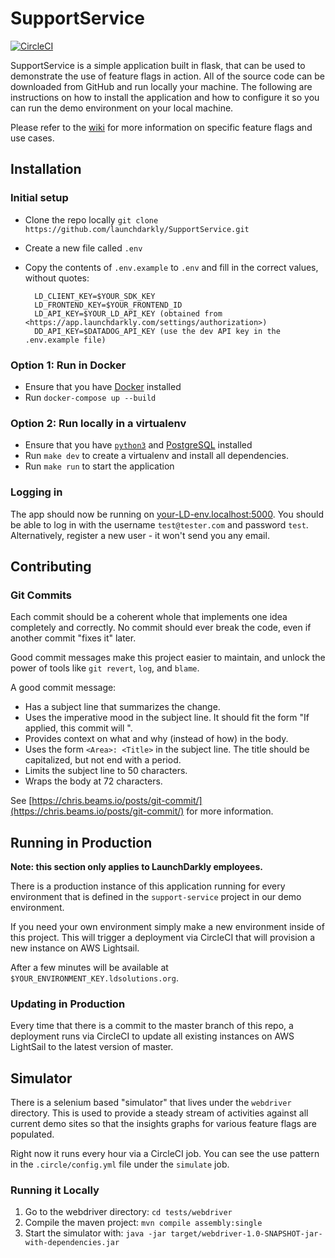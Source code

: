 # SupportService

[![CircleCI](https://circleci.com/gh/launchdarkly/SupportService.svg?style=shield)](https://circleci.com/gh/launchdarkly/SupportService)

SupportService is a simple application built in flask, that can be used to
demonstrate the use of feature flags in action. All of the source code can be
downloaded from GitHub and run locally your machine. The following are
instructions on how to install the application and how to configure it so you
can run the demo environment on your local machine.

Please refer to the [wiki](https://github.com/launchdarkly/SupportService/wiki)
for more information on specific feature flags and use cases.

## Installation

### Initial setup

- Clone the repo locally `git clone https://github.com/launchdarkly/SupportService.git`
- Create a new file called `.env`
- Copy the contents of `.env.example` to `.env` and fill in the correct values, without quotes:

        LD_CLIENT_KEY=$YOUR_SDK_KEY
        LD_FRONTEND_KEY=$YOUR_FRONTEND_ID
        LD_API_KEY=$YOUR_LD_API_KEY (obtained from <https://app.launchdarkly.com/settings/authorization>)
        DD_API_KEY=$DATADOG_API_KEY (use the dev API key in the .env.example file)

### Option 1: Run in Docker

- Ensure that you have [Docker](https://docs.docker.com/install/) installed
- Run `docker-compose up --build`

### Option 2: Run locally in a virtualenv

- Ensure that you have [`python3`](https://www.python.org/downloads/) and
  [PostgreSQL](https://www.postgresql.org/download/) installed
- Run `make dev` to create a virtualenv and install all dependencies.
- Run `make run` to start the application

### Logging in

The app should now be running on [your-LD-env.localhost:5000](http://<YOUR-LD-ENV>.localhost:5000). You should be able to log
in with the username `test@tester.com` and password `test`. Alternatively,
register a new user - it won't send you any email.

## Contributing

### Git Commits

Each commit should be a coherent whole that implements one idea completely and
correctly. No commit should ever break the code, even if another commit "fixes
it" later.

Good commit messages make this project easier to maintain, and unlock the power
of tools like `git revert`, `log`, and `blame`.

A good commit message:

- Has a subject line that summarizes the change.
- Uses the imperative mood in the subject line. It should fit the form "If
  applied, this commit will ".
- Provides context on what and why (instead of how) in the body.
- Uses the form `<Area>: <Title>` in the subject line. The title should be
  capitalized, but not end with a period.
- Limits the subject line to 50 characters.
- Wraps the body at 72 characters.

See
[https://chris.beams.io/posts/git-commit/](https://chris.beams.io/posts/git-commit/)
for more information.

## Running in Production

**Note: this section only applies to LaunchDarkly employees.**

There is a production instance of this application running for every environment
that is defined in the `support-service` project in our demo environment.

If you need your own environment simply make a new environment inside of this
project. This will trigger a deployment via CircleCI that will provision a new
instance on AWS Lightsail.

After a few minutes will be available at
`$YOUR_ENVIRONMENT_KEY.ldsolutions.org`.

### Updating in Production

Every time that there is a commit to the master branch of this repo, a
deployment runs via CircleCI to update all existing instances on AWS LightSail
to the latest version of master.

## Simulator

There is a selenium based "simulator" that lives under the `webdriver`
directory. This is used to provide a steady stream of activities against all
current demo sites so that the insights graphs for various feature flags are
populated.

Right now it runs every hour via a CircleCI job. You can see the use pattern in
the `.circle/config.yml` file under the `simulate` job.

### Running it Locally

1. Go to the webdriver directory: `cd tests/webdriver`
2. Compile the maven project: `mvn compile assembly:single`
3. Start the simulator with: `java -jar target/webdriver-1.0-SNAPSHOT-jar-with-dependencies.jar`
